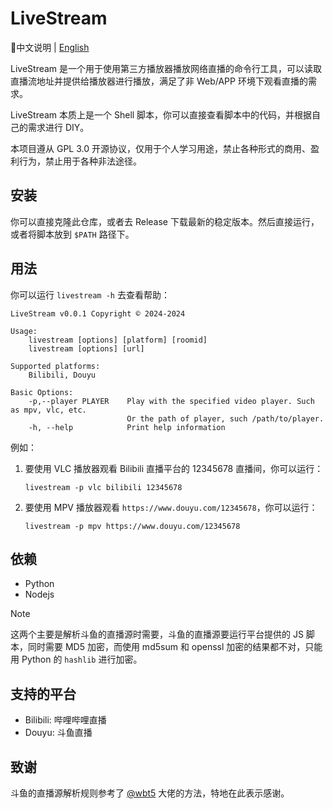 # LiveStream

📕中文说明 | [English](README.en.md)

LiveStream 是一个用于使用第三方播放器播放网络直播的命令行工具，可以读取直播流地址并提供给播放器进行播放，满足了非 Web/APP 环境下观看直播的需求。

LiveStream 本质上是一个 Shell 脚本，你可以直接查看脚本中的代码，并根据自己的需求进行 DIY。

本项目遵从 GPL 3.0 开源协议，仅用于个人学习用途，禁止各种形式的商用、盈利行为，禁止用于各种非法途径。

## 安装

你可以直接克隆此仓库，或者去 Release 下载最新的稳定版本。然后直接运行，或者将脚本放到 `$PATH` 路径下。

## 用法

你可以运行 `livestream -h` 去查看帮助：

```shell
LiveStream v0.0.1 Copyright © 2024-2024

Usage:
    livestream [options] [platform] [roomid]
    livestream [options] [url]

Supported platforms:
    Bilibili, Douyu

Basic Options:
    -p,--player PLAYER    Play with the specified video player. Such as mpv, vlc, etc.
                          Or the path of player, such /path/to/player.
    -h, --help            Print help information
```

例如：
1. 要使用 VLC 播放器观看 Bilibili 直播平台的 12345678 直播间，你可以运行：

    ```shell
    livestream -p vlc bilibili 12345678
    ```

2. 要使用 MPV 播放器观看 `https://www.douyu.com/12345678`，你可以运行：

    ```shell
    livestream -p mpv https://www.douyu.com/12345678
    ```
## 依赖

- Python
- Nodejs

> [!NOTE]
> 这两个主要是解析斗鱼的直播源时需要，斗鱼的直播源要运行平台提供的 JS 脚本，同时需要 MD5 加密，而使用 md5sum 和 openssl 加密的结果都不对，只能用 Python 的 `hashlib` 进行加密。

## 支持的平台

- Bilibili: 哔哩哔哩直播
- Douyu: 斗鱼直播

## 致谢

斗鱼的直播源解析规则参考了 [@wbt5](https://github.com/wbt5) 大佬的方法，特地在此表示感谢。